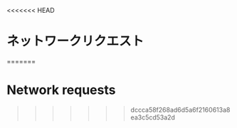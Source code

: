 
<<<<<<< HEAD
# ネットワークリクエスト
=======
# Network requests
>>>>>>> dccca58f268ad6d5a6f2160613a8ea3c5cd53a2d
